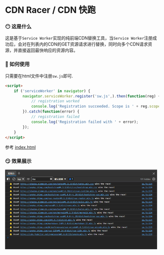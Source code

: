 # CDN Racer / CDN 快跑
### 😶 这是什么
这是基于`Service Worker`实现的纯前端CDN替换工具，当`Service Worker`注册成功后，会对在列表内的CDN的GET资源请求进行替换，同时向多个CDN请求资源，并直接返回最快响应的资源内容。
### 🤔 如何使用
只需要在html文件中注册`sw.js`即可.
```html
<script>
    if ('serviceWorker' in navigator) {
        navigator.serviceWorker.register('sw.js',).then(function(reg) {
            // registration worked
            console.log('Registration succeeded. Scope is ' + reg.scope);
        }).catch(function(error) {
            // registration failed
            console.log('Registration failed with ' + error);
        });
    }
</script>
```
参考 [index.html](index.html)
### 😏 效果展示
![img.png](img.png)
